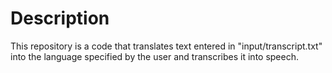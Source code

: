 # Description
This repository is a code that translates text entered in "input/transcript.txt" into the language specified by the user and transcribes it into speech.